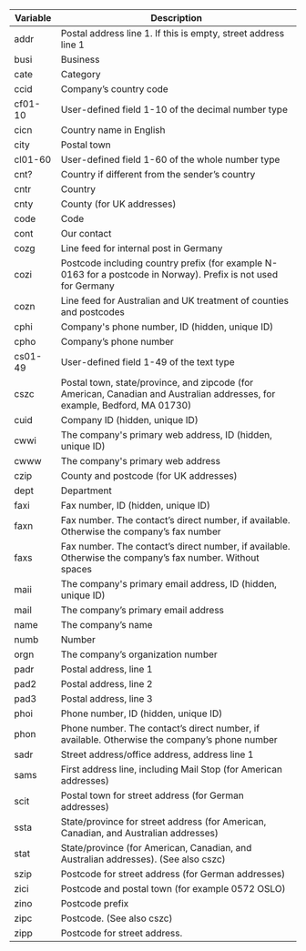 <!-- markdownlint-disable-file MD041 -->
| Variable | Description |
|---|---|
| addr | Postal address line 1. If this is empty, street address line 1 |
| busi | Business |
| cate | Category |
| ccid | Company’s country code |
| cf01-10 | User-defined field 1-10 of the decimal number type |
| cicn | Country name in English |
| city | Postal town |
| cl01-60 | User-defined field 1-60 of the whole number type |
| cnt? | Country if different from the sender’s country |
| cntr | Country |
| cnty | County (for UK addresses) |
| code | Code |
| cont | Our contact |
| cozg | Line feed for internal post in Germany |
| cozi | Postcode including country prefix (for example N-0163 for a postcode in Norway). Prefix is not used for Germany |
| cozn | Line feed for Australian and UK treatment of counties and postcodes |
| cphi | Company's phone number, ID (hidden, unique ID) |
| cpho | Company’s phone number |
| cs01-49 | User-defined field 1-49 of the text type |
| cszc | Postal town, state/province, and zipcode (for American, Canadian and Australian addresses, for example, Bedford, MA 01730) |
| cuid | Company ID (hidden, unique ID) |
| cwwi | The company's primary web address, ID (hidden, unique ID) |
| cwww | The company's primary web address |
| czip | County and postcode (for UK addresses) |
| dept | Department |
| faxi | Fax number, ID (hidden, unique ID) |
| faxn | Fax number. The contact’s direct number, if available. Otherwise the company’s fax number |
| faxs | Fax number. The contact’s direct number, if available. Otherwise the company’s fax number. Without spaces |
| maii | The company's primary email address, ID (hidden, unique ID) |
| mail | The company’s primary email address |
| name | The company’s name |
| numb | Number |
| orgn | The company’s organization number |
| padr | Postal address, line 1 |
| pad2 | Postal address, line 2 |
| pad3 | Postal address, line 3 |
| phoi | Phone number, ID (hidden, unique ID) |
| phon | Phone number. The contact’s direct number, if available. Otherwise the company’s phone number |
| sadr | Street address/office address, address line 1 |
| sams | First address line, including Mail Stop (for American addresses) |
| scit | Postal town for street address (for German addresses) |
| ssta | State/province for street address (for American, Canadian, and Australian addresses) |
| stat | State/province (for American, Canadian, and Australian addresses). (See also cszc) |
| szip | Postcode for street address (for German addresses) |
| zici | Postcode and postal town (for example 0572 OSLO) |
| zino | Postcode prefix |
| zipc | Postcode. (See also cszc) |
| zipp | Postcode for street address. |
